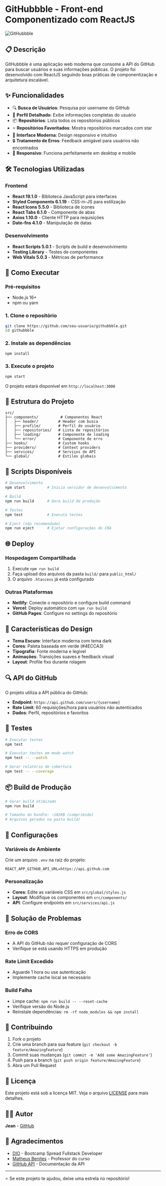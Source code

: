 # GitHubbble - Front-end Componentizado com ReactJS

![GitHubbble](https://user-images.githubusercontent.com/7783578/178889891-03074b2b-12ab-411c-913d-e4a05991fb35.png)

## 📋 Descrição

GitHubbble é uma aplicação web moderna que consome a API do GitHub para buscar usuários e suas informações públicas. O projeto foi desenvolvido com ReactJS seguindo boas práticas de componentização e arquitetura escalável.

## ✨ Funcionalidades

- 🔍 **Busca de Usuários**: Pesquisa por username do GitHub
- 👤 **Perfil Detalhado**: Exibe informações completas do usuário
- 📦 **Repositórios**: Lista todos os repositórios públicos
- ⭐ **Repositórios Favoritados**: Mostra repositórios marcados com star
- 🎨 **Interface Moderna**: Design responsivo e intuitivo
- 🔒 **Tratamento de Erros**: Feedback amigável para usuários não encontrados
- 📱 **Responsivo**: Funciona perfeitamente em desktop e mobile

## 🛠️ Tecnologias Utilizadas

### Frontend
- **React 19.1.0** - Biblioteca JavaScript para interfaces
- **Styled Components 6.1.19** - CSS-in-JS para estilização
- **React Icons 5.5.0** - Biblioteca de ícones
- **React Tabs 6.1.0** - Componente de abas
- **Axios 1.10.0** - Cliente HTTP para requisições
- **Date-fns 4.1.0** - Manipulação de datas

### Desenvolvimento
- **React Scripts 5.0.1** - Scripts de build e desenvolvimento
- **Testing Library** - Testes de componentes
- **Web Vitals 5.0.3** - Métricas de performance

## 🚀 Como Executar

### Pré-requisitos
- Node.js 16+ 
- npm ou yarn

### 1. Clone o repositório
```bash
git clone https://github.com/seu-usuario/githubbble.git
cd githubbble
```

### 2. Instale as dependências
```bash
npm install
```

### 3. Execute o projeto
```bash
npm start
```

O projeto estará disponível em `http://localhost:3000`

## 📁 Estrutura do Projeto

```
src/
├── components/          # Componentes React
│   ├── header/         # Header com busca
│   ├── profile/        # Perfil do usuário
│   ├── repositories/   # Lista de repositórios
│   ├── loading/        # Componente de loading
│   └── error/          # Componente de erro
├── hooks/              # Custom hooks
├── providers/          # Context providers
├── services/           # Serviços de API
└── global/             # Estilos globais
```

## 🔧 Scripts Disponíveis

```bash
# Desenvolvimento
npm start          # Inicia servidor de desenvolvimento

# Build
npm run build      # Gera build de produção

# Testes
npm test           # Executa testes

# Eject (não recomendado)
npm run eject      # Ejetar configurações do CRA
```

## 🌐 Deploy

### Hospedagem Compartilhada
1. Execute `npm run build`
2. Faça upload dos arquivos da pasta `build/` para `public_html/`
3. O arquivo `.htaccess` já está configurado

### Outras Plataformas
- **Netlify**: Conecte o repositório e configure build command
- **Vercel**: Deploy automático com `npm run build`
- **GitHub Pages**: Configure no settings do repositório

## 🎨 Características do Design

- **Tema Escuro**: Interface moderna com tema dark
- **Cores**: Paleta baseada em verde (#4ECCA3)
- **Tipografia**: Fonte moderna e legível
- **Animações**: Transições suaves e feedback visual
- **Layout**: Profile fixo durante rolagem

## 🔍 API do GitHub

O projeto utiliza a API pública do GitHub:
- **Endpoint**: `https://api.github.com/users/{username}`
- **Rate Limit**: 60 requisições/hora para usuários não autenticados
- **Dados**: Perfil, repositórios e favoritos

## 🧪 Testes

```bash
# Executar testes
npm test

# Executar testes em modo watch
npm test -- --watch

# Gerar relatório de cobertura
npm test -- --coverage
```

## 📦 Build de Produção

```bash
# Gerar build otimizado
npm run build

# Tamanho do bundle: ~102KB (comprimido)
# Arquivos gerados na pasta build/
```

## 🔧 Configurações

### Variáveis de Ambiente
Crie um arquivo `.env` na raiz do projeto:

```env
REACT_APP_GITHUB_API_URL=https://api.github.com
```

### Personalização
- **Cores**: Edite as variáveis CSS em `src/global/styles.js`
- **Layout**: Modifique os componentes em `src/components/`
- **API**: Configure endpoints em `src/services/api.js`

## 🐛 Solução de Problemas

### Erro de CORS
- A API do GitHub não requer configuração de CORS
- Verifique se está usando HTTPS em produção

### Rate Limit Excedido
- Aguarde 1 hora ou use autenticação
- Implemente cache local se necessário

### Build Falha
- Limpe cache: `npm run build -- --reset-cache`
- Verifique versão do Node.js
- Reinstale dependências: `rm -rf node_modules && npm install`

## 🤝 Contribuindo

1. Fork o projeto
2. Crie uma branch para sua feature (`git checkout -b feature/AmazingFeature`)
3. Commit suas mudanças (`git commit -m 'Add some AmazingFeature'`)
4. Push para a branch (`git push origin feature/AmazingFeature`)
5. Abra um Pull Request

## 📄 Licença

Este projeto está sob a licença MIT. Veja o arquivo [LICENSE](LICENSE) para mais detalhes.

## 👨‍💻 Autor

**Jean** - [GitHub](https://github.com/jeanleles)

## 🙏 Agradecimentos

- [DIO](https://dio.me) - Bootcamp Spread Fullstack Developer
- [Matheus Benites](https://github.com/benits) - Professor do curso
- [GitHub API](https://docs.github.com/en/rest) - Documentação da API

---

⭐ Se este projeto te ajudou, deixe uma estrela no repositório!
